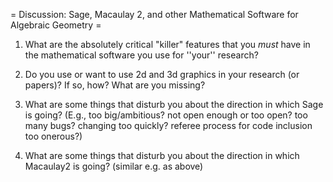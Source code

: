 = Discussion: Sage, Macaulay 2, and other Mathematical Software for Algebraic Geometry =

 1. What are the absolutely critical "killer" features that you *must* have in the mathematical software you use for ''your'' research?
 
 1. Do you use or want to use 2d and 3d graphics in your research (or papers)?  If so, how?  What are you missing?

 1. What are some things that disturb you about the direction in which Sage is going?  (E.g., too big/ambitious? not open enough or too open?  too many bugs?  changing too quickly? referee process for code inclusion too onerous?)

 1. What are some things that disturb you about the direction in which Macaulay2 is going?  (similar e.g. as above)

 
